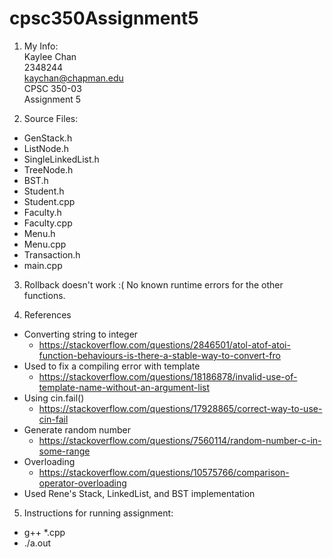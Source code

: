 # cpsc350Assignment5

1. My Info: <br/>
Kaylee Chan <br/>
2348244 <br/>
kaychan@chapman.edu <br/>
CPSC 350-03 <br/>
Assignment 5 <br/>

2. Source Files:
- GenStack.h
- ListNode.h
- SingleLinkedList.h
- TreeNode.h
- BST.h
- Student.h
- Student.cpp
- Faculty.h
- Faculty.cpp
- Menu.h
- Menu.cpp
- Transaction.h
- main.cpp

3. Rollback doesn't work :( No known runtime errors for the other functions.

4. References
- Converting string to integer
  - https://stackoverflow.com/questions/2846501/atol-atof-atoi-function-behaviours-is-there-a-stable-way-to-convert-fro
- Used to fix a compiling error with template
  - https://stackoverflow.com/questions/18186878/invalid-use-of-template-name-without-an-argument-list
- Using cin.fail()
  - https://stackoverflow.com/questions/17928865/correct-way-to-use-cin-fail
- Generate random number
  - https://stackoverflow.com/questions/7560114/random-number-c-in-some-range
- Overloading
  - https://stackoverflow.com/questions/10575766/comparison-operator-overloading
- Used Rene's Stack, LinkedList, and BST implementation

5. Instructions for running assignment:
- g++ *.cpp
- ./a.out
